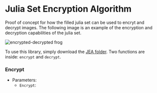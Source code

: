 # Julia Set Encryption Algorithm

Proof of concept for how the filled julia set can be used to encryt and decrypt images. The following image is an example of the encryption and decryption capabilities of the julia set.

![encrypted-decrypted frog](https://github.com/evanwporter/Julia-Encryption-Algorithm/assets/115374841/4dcf51a7-a7b7-479e-b0c5-6398eb84058a)

To use this library, simply download the [JEA folder](https://github.com/evanwporter/Julia-Encryption-Algorithm/jea). Two functions are inside: `encrypt` and `decrypt`.

### Encrypt 

* Parameters:
  * `Encrypt`:

